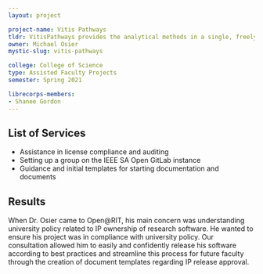 ```yaml
---
layout: project

project-name: Vitis Pathways
tldr: VitisPathways provides the analytical methods in a single, freely available tool with easily utilized interface to guide understanding of experimental results and new hypothesis generation in Vitis genetics.
owner: Michael Osier
mystic-slug: vitis-pathways

college: College of Science
type: Assisted Faculty Projects
semester: Spring 2021

librecorps-members:
- Shanee Gordon
---
```


## List of Services
 - Assistance in license compliance and auditing
 - Setting up a group on the IEEE SA Open GitLab instance
 - Guidance and initial templates for starting documentation and documents

## Results

When Dr. Osier came to Open@RIT, his main concern was understanding university policy related to IP ownership of research software. He wanted to ensure his project was in compliance with university policy. Our consultation allowed him to easily and confidently release his software according to best practices and streamline this process for future faculty through the creation of document templates regarding IP release approval.
